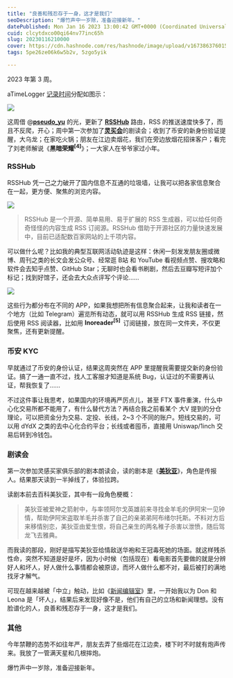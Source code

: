 ```yaml
---
title: "良善和残忍存于一身，这才是我们"
seoDescription: "爆竹声中一岁除，准备迎接新年。"
datePublished: Mon Jan 16 2023 13:00:42 GMT+0000 (Coordinated Universal Time)
cuid: clcytdxco00qi64nv77inc65h
slug: 20230116210000
cover: https://cdn.hashnode.com/res/hashnode/image/upload/v1673863760156/586efcba-3c18-4b9b-b803-02d62a87fc69.jpeg
tags: 5pe26ze06k6w5b2v, 5zgo5yik

---
```


2023 年第 3 周。

aTimeLogger [记录时间](http://mp.weixin.qq.com/s?__biz=MzI3MzU5MDA1OQ==&mid=2247485032&idx=1&sn=acb21dab9e80298f57f65f3a9ea3a1c7&chksm=eb21b42cdc563d3a565d6c98ad7010303e68799b4f29c829a6c1fd89ff190878ddb44f22a899&scene=21#wechat_redirect)分配如图示：

![](url)

这周借 @[**pseudo\_yu**](https://twitter.com/pseudo_yu) 的光，更新了 [**RSSHub**](https://docs.rsshub.app/) 路由，RSS 的推送速度快多了，而且不反爬，开心；周中第一次参加了[**灵买会**](https://club.q24.io/)的剧读会；收到了币安的新身份验证提醒，大乌龙；在家吃火锅；朋友在江边卖烟花，我们在旁边放烟花招徕客户；看完了刘老师解说《**黑暗荣耀<sup>[4]</sup>**》；一大家人在爷爷家过小年。

### **RSSHub**

RSSHub 凭一己之力破开了国内信息不互通的垃圾墙，让我可以把各家信息聚合在一起，更方便、聚焦的浏览内容。

![](url)

> RSSHub 是一个开源、简单易用、易于扩展的 RSS 生成器，可以给任何奇奇怪怪的内容生成 RSS 订阅源。RSSHub 借助于开源社区的力量快速发展中，目前已适配数百家网站的上千项内容。

可以做什么呢？比如我的典型互联网活动轨迹是这样：休闲一刻发发朋友圈或微博、周刊之类的长文会发公众号、经常逛 B站 和 YouTube 看视频点赞、搜攻略和软件会去知乎点赞、GitHub Star；无聊时也会看书刷剧，然后去豆瓣写短评加个标记；找到好馆子，还会去大众点评写个评论……

![](url)

这些行为都分布在不同的 APP，如果我想把所有信息聚合起来，让我和读者在一个地方（比如 Telegram）遍览所有动态，就可以用 RSSHub 生成 RSS 链接，然后使用 RSS 阅读器，比如用 **Inoreader<sup>[5]&nbsp;</sup>** 订阅链接，放在同一文件夹，不仅更聚焦，还有更新提醒。

### **币安 KYC**

早就通过了币安的身份认证，结果这周突然在 APP 里提醒我需要提交新的身份验证。搞了一通一直不过，找人工客服才知道是系统 Bug，认证过的不需要再认证，帮我恢复了……

不过这件事让我思考，如果国内的环境再严厉点儿，甚至 FTX 事件重演，什么中心化交易所都不能用了，有什么替代方法？再结合我之前看某个 大V 提到的分仓理论，可以把资金分为交易、定投、长线，2~3 个不同的账户。短线交易的，可以用 dYdX 之类的去中心化合约平台；长线或者囤币，直接用 Uniswap/1inch 交易后转到冷钱包。

### **剧读会**

第一次参加灵感买家俱乐部的剧本朗读会，读的剧本是《[**美狄亚**](https://www.douban.com/group/topic/33500722/?_i=3862390sQo7JoN)》，角色是传报人。结果那天读到一半掉线了，体验拉跨。

读剧本前去百科美狄亚，其中有一段角色梗概：

> 美狄亚被爱神之箭射中，与率领阿尔戈英雄前来寻找金羊毛的伊阿宋一见钟情，帮助伊阿宋盗取羊毛并杀害了自己的亲弟弟阿布绪尔托斯。不料对方后来移情别恋，美狄亚由爱生恨，将自己亲生的两名稚子杀害以泄愤，随后驾龙飞去雅典。

而我读的那段，刚好是描写美狄亚给情敌送华袍和王冠毒死她的场面。就这样残杀性命，突然不知道是好是坏，因为小时候（包括现在）看电影首先要做的就是分辨好人和坏人，好人做什么事情都会被原谅，而坏人做什么都不对，最后被打的满地找牙才解气。

可现在越来越被「中立」触动，比如《[新闻编辑室](http://mp.weixin.qq.com/s?__biz=MzI3MzU5MDA1OQ==&mid=2247486979&idx=1&sn=38b983b87a412331a3358f147ab9a9da&chksm=eb21bc47dc56355121ad12c6cb072cff8e8592274e03a35d188b172452b83c782011ce39ccfd&scene=21#wechat_redirect)》里，一开始我以为 Don 和 Leona 是「坏人」，结果后来发现好像不是，他们有自己的立场和新闻理想。没有脸谱化的人，良善和残忍存于一身，这才是我们。

### **其他**

今年禁鞭的态势不如往年严，朋友去弄了些烟花在江边卖，楼下时不时就有炮声传来。我放了一管满天星和几根摔炮。

爆竹声中一岁除，准备迎接新年。